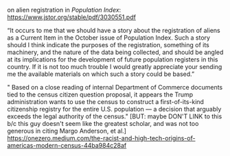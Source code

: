 


on alien registration in *Population Index*: https://www.jstor.org/stable/pdf/3030551.pdf


“It occurs to me that we should have a story about the registration of aliens as a Current Item in the October issue of Population Index. Such a story should I think indicate the purposes of the registration, something of its machinery, and the nature of the data being collected, and should be angled at its implications for the development of future population registers in this country. If it is not too much trouble I would greatly appreciate your sending me the available materials on which such a story could be based.”
<!---
Frank W. Notestein to Calvin Dedrick, 16 September 1940 [FWN never learned Dedrick’s real first name!] [Dedrick 2 IMAGE 1129] Folder “Milbank Memorial Fund” Entry 210, “General Records Maintained by Calvert Dedrick, 1935 – 1942” Box 223
--->

" Based on a close reading of internal Department of Commerce documents tied to the census citizen question proposal, it appears the Trump administration wants to use the census to construct a first-of-its-kind citizenship registry for the entire U.S. population — a decision that arguably exceeds the legal authority of the census." [BUT: maybe DON'T LINK to this b/c this guy doesn't seem like the greatest scholar, and was not too generous in citing Margo Anderson, et al.]
https://onezero.medium.com/the-racist-and-high-tech-origins-of-americas-modern-census-44ba984c28af
